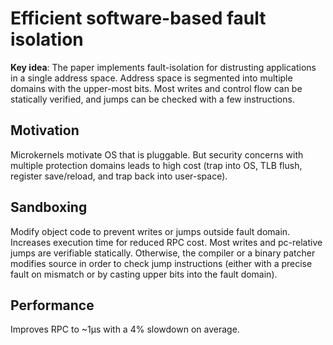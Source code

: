 # Efficient software-based fault isolation

**Key idea**: The paper implements fault-isolation for distrusting applications in a single address space. Address space is segmented into multiple domains with the upper-most bits. Most writes and control flow can be statically verified, and jumps can be checked with a few instructions.

## Motivation
Microkernels motivate OS that is pluggable. But security concerns with multiple protection domains leads to high cost (trap into OS, TLB flush, register save/reload, and trap back into user-space). 

## Sandboxing
Modify object code to prevent writes or jumps outside fault domain. Increases execution time for reduced RPC cost. Most writes and pc-relative jumps are verifiable statically. Otherwise, the compiler or a binary patcher modifies source in order to check jump instructions (either with a precise fault on mismatch or by casting upper bits into the fault domain).

## Performance
Improves RPC to ~1μs with a 4% slowdown on average.
